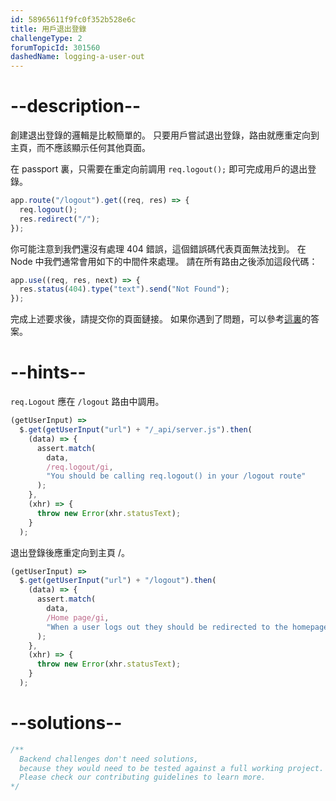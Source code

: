 ```yaml
---
id: 58965611f9fc0f352b528e6c
title: 用戶退出登錄
challengeType: 2
forumTopicId: 301560
dashedName: logging-a-user-out
---
```


# --description--

創建退出登錄的邏輯是比較簡單的。 只要用戶嘗試退出登錄，路由就應重定向到主頁，而不應該顯示任何其他頁面。

在 passport 裏，只需要在重定向前調用 `req.logout();` 即可完成用戶的退出登錄。

```js
app.route("/logout").get((req, res) => {
  req.logout();
  res.redirect("/");
});
```

你可能注意到我們還沒有處理 404 錯誤，這個錯誤碼代表頁面無法找到。 在 Node 中我們通常會用如下的中間件來處理。 請在所有路由之後添加這段代碼：

```js
app.use((req, res, next) => {
  res.status(404).type("text").send("Not Found");
});
```

完成上述要求後，請提交你的頁面鏈接。 如果你遇到了問題，可以參考[這裏](https://gist.github.com/camperbot/c3eeb8a3ebf855e021fd0c044095a23b)的答案。

# --hints--

`req.Logout` 應在 `/logout` 路由中調用。

```js
(getUserInput) =>
  $.get(getUserInput("url") + "/_api/server.js").then(
    (data) => {
      assert.match(
        data,
        /req.logout/gi,
        "You should be calling req.logout() in your /logout route"
      );
    },
    (xhr) => {
      throw new Error(xhr.statusText);
    }
  );
```

退出登錄後應重定向到主頁 /。

```js
(getUserInput) =>
  $.get(getUserInput("url") + "/logout").then(
    (data) => {
      assert.match(
        data,
        /Home page/gi,
        "When a user logs out they should be redirected to the homepage"
      );
    },
    (xhr) => {
      throw new Error(xhr.statusText);
    }
  );
```

# --solutions--

```js
/**
  Backend challenges don't need solutions, 
  because they would need to be tested against a full working project. 
  Please check our contributing guidelines to learn more.
*/
```
